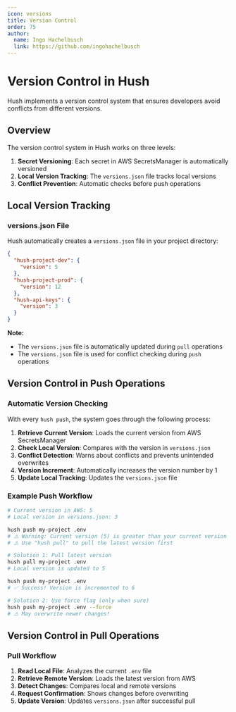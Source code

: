 ```yaml
---
icon: versions
title: Version Control
order: 75
author:
  name: Ingo Hachelbusch
  link: https://github.com/ingohachelbusch
---
```


# Version Control in Hush

Hush implements a version control system that ensures developers avoid conflicts from different versions.

## Overview

The version control system in Hush works on three levels:

1. **Secret Versioning**: Each secret in AWS SecretsManager is automatically versioned
2. **Local Version Tracking**: The `versions.json` file tracks local versions
3. **Conflict Prevention**: Automatic checks before push operations

## Local Version Tracking

### versions.json File

Hush automatically creates a `versions.json` file in your project directory:

```json
{
  "hush-project-dev": {
    "version": 5
  },
  "hush-project-prod": {
    "version": 12
  },
  "hush-api-keys": {
    "version": 3
  }
}
```

**Note:**
- The `versions.json` file is automatically updated during `pull` operations
- The `versions.json` file is used for conflict checking during `push` operations

## Version Control in Push Operations

### Automatic Version Checking

With every `hush push`, the system goes through the following process:

1. **Retrieve Current Version**: Loads the current version from AWS SecretsManager
2. **Check Local Version**: Compares with the version in `versions.json`
3. **Conflict Detection**: Warns about conflicts and prevents unintended overwrites
4. **Version Increment**: Automatically increases the version number by 1
5. **Update Local Tracking**: Updates the `versions.json` file

### Example Push Workflow

```bash
# Current version in AWS: 5
# Local version in versions.json: 3

hush push my-project .env
# ⚠️ Warning: Current version (5) is greater than your current version (3)
# ⚠️ Use "hush pull" to pull the latest version first

# Solution 1: Pull latest version
hush pull my-project .env
# Local version is updated to 5

hush push my-project .env
# ✅ Success! Version is incremented to 6

# Solution 2: Use force flag (only when sure)
hush push my-project .env --force
# ⚠️ May overwrite newer changes!
```

## Version Control in Pull Operations

### Pull Workflow

1. **Read Local File**: Analyzes the current `.env` file
2. **Retrieve Remote Version**: Loads the latest version from AWS
3. **Detect Changes**: Compares local and remote versions
4. **Request Confirmation**: Shows changes before overwriting
5. **Update Version**: Updates `versions.json` after successful pull